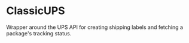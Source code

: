 ClassicUPS
==========

Wrapper around the UPS API for creating shipping labels and fetching a package's tracking status.